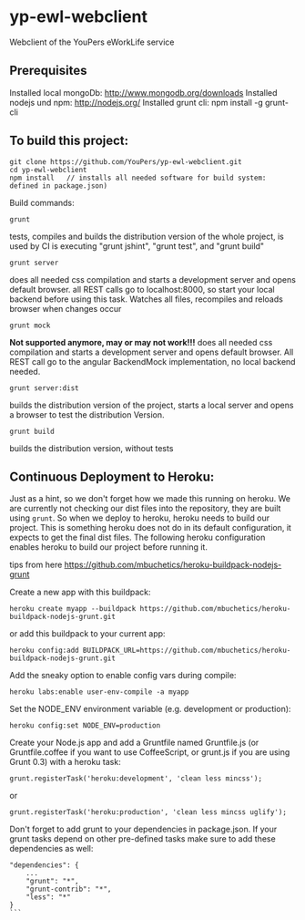 yp-ewl-webclient
=================


Webclient of the YouPers eWorkLife service

## Prerequisites

Installed local mongoDb: http://www.mongodb.org/downloads
Installed nodejs und npm: http://nodejs.org/
Installed grunt cli: npm install -g grunt-cli

To build this project:
-----------------------

    git clone https://github.com/YouPers/yp-ewl-webclient.git
    cd yp-ewl-webclient
    npm install   // installs all needed software for build system: defined in package.json)

Build commands:

    grunt
tests, compiles and builds the distribution version of the whole project, is used by CI
is executing "grunt jshint", "grunt test", and "grunt build"

    grunt server
does all needed css compilation and starts a development server and opens default browser.
all REST calls go to localhost:8000, so start your local backend before using this task.
Watches all files, recompiles and reloads browser when changes occur

    grunt mock
**Not supported anymore, may or may not work!!!** does all needed css compilation and starts a development server and
 opens default browser. All REST call go to the angular BackendMock implementation, no local backend needed.


    grunt server:dist
builds the distribution version of the project, starts a local server and opens a browser to
test the distribution Version.

    grunt build
builds the distribution version, without tests


Continuous Deployment to Heroku:
--------------------------------

Just as a hint, so we don't forget how we made this running on heroku.
We are currently not checking our dist files into the repository, they are built using `grunt`. So when
we deploy to heroku, heroku needs to build our project. This is something heroku does not do in its default
configuration, it expects to get the final dist files. The following heroku configuration enables heroku to build
our project before running it.

tips from here https://github.com/mbuchetics/heroku-buildpack-nodejs-grunt

Create a new app with this buildpack:

    heroku create myapp --buildpack https://github.com/mbuchetics/heroku-buildpack-nodejs-grunt.git

or add this buildpack to your current app:

    heroku config:add BUILDPACK_URL=https://github.com/mbuchetics/heroku-buildpack-nodejs-grunt.git

Add the sneaky option to enable config vars during compile:

    heroku labs:enable user-env-compile -a myapp

Set the NODE_ENV environment variable (e.g. development or production):

    heroku config:set NODE_ENV=production

Create your Node.js app and add a Gruntfile named Gruntfile.js (or Gruntfile.coffee if you want to use
CoffeeScript, or grunt.js if you are using Grunt 0.3) with a heroku task:

    grunt.registerTask('heroku:development', 'clean less mincss');

or

    grunt.registerTask('heroku:production', 'clean less mincss uglify');

Don't forget to add grunt to your dependencies in package.json. If your grunt tasks depend on other pre-defined
tasks make sure to add these dependencies as well:

````
"dependencies": {
    ...
    "grunt": "*",
    "grunt-contrib": "*",
    "less": "*"
}
```